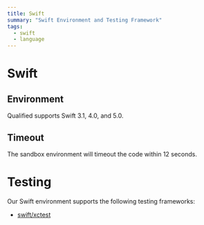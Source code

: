 ```yaml
---
title: Swift
summary: "Swift Environment and Testing Framework"
tags:
  - swift
  - language
---
```


# Swift

## Environment

Qualified supports Swift 3.1, 4.0, and 5.0.

## Timeout

The sandbox environment will timeout the code within 12 seconds.

# Testing

Our Swift environment supports the following testing frameworks:

- [swift/xctest](/languages/swift/xctest)
